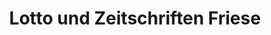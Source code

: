 ---
title: "Lotto und Zeitschriften Friese"
url: /berlin/lotto-und-zeitschriften-friese-prerower-platz/
shop: Kiosk
---